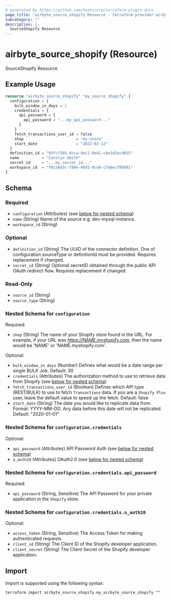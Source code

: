 ```yaml
---
# generated by https://github.com/hashicorp/terraform-plugin-docs
page_title: "airbyte_source_shopify Resource - terraform-provider-airbyte"
subcategory: ""
description: |-
  SourceShopify Resource
---
```


# airbyte_source_shopify (Resource)

SourceShopify Resource

## Example Usage

```terraform
resource "airbyte_source_shopify" "my_source_shopify" {
  configuration = {
    bulk_window_in_days = 1
    credentials = {
      api_password = {
        api_password = "...my_api_password..."
      }
    }
    fetch_transactions_user_id = false
    shop                       = "my-store"
    start_date                 = "2022-02-12"
  }
  definition_id = "b5fcf365-dcca-4ec2-8e41-cbe1d2ecd015"
  name          = "Carolyn Smith"
  secret_id     = "...my_secret_id..."
  workspace_id  = "f6c56d3c-f89e-4692-9ce0-c7a6ecf05091"
}
```

<!-- schema generated by tfplugindocs -->
## Schema

### Required

- `configuration` (Attributes) (see [below for nested schema](#nestedatt--configuration))
- `name` (String) Name of the source e.g. dev-mysql-instance.
- `workspace_id` (String)

### Optional

- `definition_id` (String) The UUID of the connector definition. One of configuration.sourceType or definitionId must be provided. Requires replacement if changed.
- `secret_id` (String) Optional secretID obtained through the public API OAuth redirect flow. Requires replacement if changed.

### Read-Only

- `source_id` (String)
- `source_type` (String)

<a id="nestedatt--configuration"></a>
### Nested Schema for `configuration`

Required:

- `shop` (String) The name of your Shopify store found in the URL. For example, if your URL was https://NAME.myshopify.com, then the name would be 'NAME' or 'NAME.myshopify.com'.

Optional:

- `bulk_window_in_days` (Number) Defines what would be a date range per single BULK Job. Default: 30
- `credentials` (Attributes) The authorization method to use to retrieve data from Shopify (see [below for nested schema](#nestedatt--configuration--credentials))
- `fetch_transactions_user_id` (Boolean) Defines which API type (REST/BULK) to use to fetch `Transactions` data. If you are a `Shopify Plus` user, leave the default value to speed up the fetch. Default: false
- `start_date` (String) The date you would like to replicate data from. Format: YYYY-MM-DD. Any data before this date will not be replicated. Default: "2020-01-01"

<a id="nestedatt--configuration--credentials"></a>
### Nested Schema for `configuration.credentials`

Optional:

- `api_password` (Attributes) API Password Auth (see [below for nested schema](#nestedatt--configuration--credentials--api_password))
- `o_auth20` (Attributes) OAuth2.0 (see [below for nested schema](#nestedatt--configuration--credentials--o_auth20))

<a id="nestedatt--configuration--credentials--api_password"></a>
### Nested Schema for `configuration.credentials.api_password`

Required:

- `api_password` (String, Sensitive) The API Password for your private application in the `Shopify` store.


<a id="nestedatt--configuration--credentials--o_auth20"></a>
### Nested Schema for `configuration.credentials.o_auth20`

Optional:

- `access_token` (String, Sensitive) The Access Token for making authenticated requests.
- `client_id` (String) The Client ID of the Shopify developer application.
- `client_secret` (String) The Client Secret of the Shopify developer application.

## Import

Import is supported using the following syntax:

```shell
terraform import airbyte_source_shopify.my_airbyte_source_shopify ""
```
